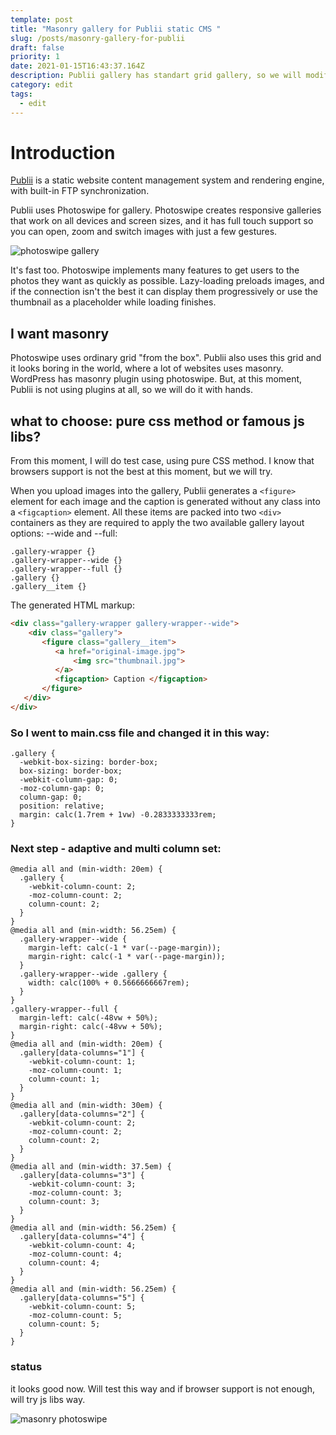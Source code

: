 ```yaml
---
template: post
title: "Masonry gallery for Publii static CMS "
slug: /posts/masonry-gallery-for-publii
draft: false
priority: 1
date: 2021-01-15T16:43:37.164Z
description: Publii gallery has standart grid gallery, so we will modify it into masonry
category: edit
tags:
  - edit
---
```

# Introduction

[Publii](https://getpublii.com/) is a static website content management system and rendering engine, with built-in FTP synchronization.

Publii uses Photoswipe for gallery. Photoswipe creates responsive galleries that work on all devices and screen sizes, and it has full touch support so you can open, zoom and switch images with just a few gestures.

![photoswipe gallery](/media/photoswipe.jpg "photoswhipe gallery")

It's fast too. Photoswipe implements many features to get users to the photos they want as quickly as possible. Lazy-loading preloads images, and if the connection isn't the best it can display them progressively or use the thumbnail as a placeholder while loading finishes.  

## I want masonry

Photoswipe uses ordinary grid "from the box". Publii also uses this grid and it looks boring in the world, where a lot of websites uses masonry. WordPress has masonry plugin using photoswipe. But, at this moment, Publii is not using plugins at all, so we will do it with hands.

## what to choose: pure css method or famous js libs?

From this moment, I will do test case, using pure CSS method. I know that browsers support is not the best at this moment, but we will try. 

When you upload images into the gallery, Publii generates a `<figure>` element for each image and the caption is generated without any class into a `<figcaption>` element. All these items are packed into two `<div>` containers as they are required to apply the two available gallery layout options: --wide and --full:

```
.gallery-wrapper {}
.gallery-wrapper--wide {}
.gallery-wrapper--full {}
.gallery {}
.gallery__item {}
```

The generated HTML markup:

```html
<div class="gallery-wrapper gallery-wrapper--wide">
    <div class="gallery">
       <figure class="gallery__item">
          <a href="original-image.jpg">
              <img src="thumbnail.jpg">
          </a>
          <figcaption> Caption </figcaption>
       </figure>
   </div>
</div>
```

### So I went to main.css file and changed it in this way:

```
.gallery {
  -webkit-box-sizing: border-box;
  box-sizing: border-box;
  -webkit-column-gap: 0;
  -moz-column-gap: 0;
  column-gap: 0;
  position: relative;
  margin: calc(1.7rem + 1vw) -0.2833333333rem;
}
```

### Next step - adaptive and multi column set:

```
@media all and (min-width: 20em) {
  .gallery {
    -webkit-column-count: 2;
    -moz-column-count: 2;
    column-count: 2;
  }
}
@media all and (min-width: 56.25em) {
  .gallery-wrapper--wide {
    margin-left: calc(-1 * var(--page-margin));
    margin-right: calc(-1 * var(--page-margin));
  }
  .gallery-wrapper--wide .gallery {
    width: calc(100% + 0.5666666667rem);
  }
}
.gallery-wrapper--full {
  margin-left: calc(-48vw + 50%);
  margin-right: calc(-48vw + 50%);
}
@media all and (min-width: 20em) {
  .gallery[data-columns="1"] {
    -webkit-column-count: 1;
    -moz-column-count: 1;
    column-count: 1;
  }
}
@media all and (min-width: 30em) {
  .gallery[data-columns="2"] {
    -webkit-column-count: 2;
    -moz-column-count: 2;
    column-count: 2;
  }
}
@media all and (min-width: 37.5em) {
  .gallery[data-columns="3"] {
    -webkit-column-count: 3;
    -moz-column-count: 3;
    column-count: 3;
  }
}
@media all and (min-width: 56.25em) {
  .gallery[data-columns="4"] {
    -webkit-column-count: 4;
    -moz-column-count: 4;
    column-count: 4;
  }
}
@media all and (min-width: 56.25em) {
  .gallery[data-columns="5"] {
    -webkit-column-count: 5;
    -moz-column-count: 5;
    column-count: 5;
  }
}
```

### status

it looks good now. Will test this way and if browser support is not enough, will try js libs way.

![masonry photoswipe](/media/masonry-photoswipe.jpg "masonry photoswipe")
